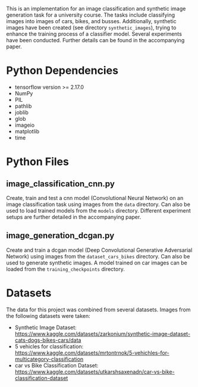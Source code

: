This is an implementation for an image classification and synthetic image generation task for a university course. The tasks include classifying images into images of cars, bikes, and busses. Additionally, synthetic images have been created (see directory ```synthetic_images```), trying to enhance the training process of a classifier model. Several experiments have been conducted. Further details can be found in the accompanying paper. 

# Python Dependencies
- tensorflow version >= 2.17.0
- NumPy
- PIL
- pathlib
- joblib
- glob
- imageio
- matplotlib
- time


# Python Files

## image_classification_cnn.py
Create, train and test a cnn model (Convolutional Neural Network) on an image classification task using images from the ```data``` directory. Can also be used to load trained models from the ```models``` directory. Different experiment setups are further detailed in the accompanying paper.

## image_generation_dcgan.py
Create and train a dcgan model (Deep Convolutional Generative Adversarial Network) using images from the ```dataset_cars_bikes``` directory. Can also be used to generate synthetic images. A model trained on car images can be loaded from the ```training_checkpoints``` directory.


# Datasets
The data for this project was combined from several datasets. Images from the following datasets were taken:
- Synthetic Image Dataset: https://www.kaggle.com/datasets/zarkonium/synthetic-image-dataset-cats-dogs-bikes-cars/data
- 5 vehicles for classification: https://www.kaggle.com/datasets/mrtontrnok/5-vehichles-for-multicategory-classification
- car vs Bike Classification Dataset: https://www.kaggle.com/datasets/utkarshsaxenadn/car-vs-bike-classification-dataset
